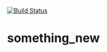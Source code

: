 [![Build Status](https://github.com/gaogaotiantian/viztracer/workflows/build/badge.svg)](https://github.com/licolin/something_new/actions?query=workflow%3Abuild)
# something_new